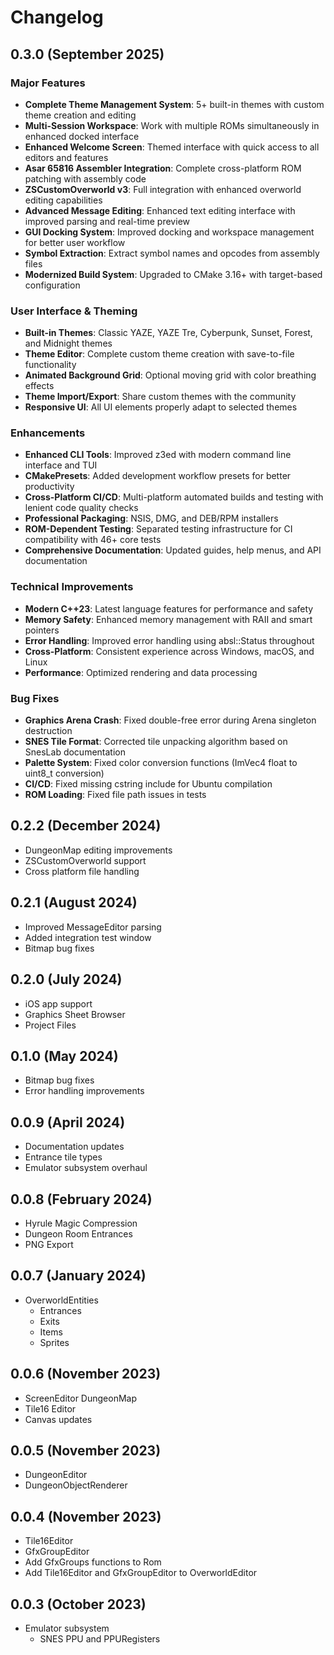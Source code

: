 # Changelog

## 0.3.0 (September 2025)

### Major Features
- **Complete Theme Management System**: 5+ built-in themes with custom theme creation and editing
- **Multi-Session Workspace**: Work with multiple ROMs simultaneously in enhanced docked interface
- **Enhanced Welcome Screen**: Themed interface with quick access to all editors and features
- **Asar 65816 Assembler Integration**: Complete cross-platform ROM patching with assembly code
- **ZSCustomOverworld v3**: Full integration with enhanced overworld editing capabilities
- **Advanced Message Editing**: Enhanced text editing interface with improved parsing and real-time preview
- **GUI Docking System**: Improved docking and workspace management for better user workflow
- **Symbol Extraction**: Extract symbol names and opcodes from assembly files
- **Modernized Build System**: Upgraded to CMake 3.16+ with target-based configuration

### User Interface & Theming
- **Built-in Themes**: Classic YAZE, YAZE Tre, Cyberpunk, Sunset, Forest, and Midnight themes
- **Theme Editor**: Complete custom theme creation with save-to-file functionality
- **Animated Background Grid**: Optional moving grid with color breathing effects
- **Theme Import/Export**: Share custom themes with the community
- **Responsive UI**: All UI elements properly adapt to selected themes

### Enhancements
- **Enhanced CLI Tools**: Improved z3ed with modern command line interface and TUI
- **CMakePresets**: Added development workflow presets for better productivity
- **Cross-Platform CI/CD**: Multi-platform automated builds and testing with lenient code quality checks
- **Professional Packaging**: NSIS, DMG, and DEB/RPM installers
- **ROM-Dependent Testing**: Separated testing infrastructure for CI compatibility with 46+ core tests
- **Comprehensive Documentation**: Updated guides, help menus, and API documentation

### Technical Improvements
- **Modern C++23**: Latest language features for performance and safety
- **Memory Safety**: Enhanced memory management with RAII and smart pointers
- **Error Handling**: Improved error handling using absl::Status throughout
- **Cross-Platform**: Consistent experience across Windows, macOS, and Linux
- **Performance**: Optimized rendering and data processing

### Bug Fixes
- **Graphics Arena Crash**: Fixed double-free error during Arena singleton destruction
- **SNES Tile Format**: Corrected tile unpacking algorithm based on SnesLab documentation
- **Palette System**: Fixed color conversion functions (ImVec4 float to uint8_t conversion)
- **CI/CD**: Fixed missing cstring include for Ubuntu compilation
- **ROM Loading**: Fixed file path issues in tests

## 0.2.2 (December 2024)
- DungeonMap editing improvements
- ZSCustomOverworld support
- Cross platform file handling

## 0.2.1 (August 2024)
- Improved MessageEditor parsing
- Added integration test window
- Bitmap bug fixes

## 0.2.0 (July 2024)
- iOS app support
- Graphics Sheet Browser
- Project Files

## 0.1.0 (May 2024)
- Bitmap bug fixes
- Error handling improvements

## 0.0.9 (April 2024)
- Documentation updates
- Entrance tile types
- Emulator subsystem overhaul

## 0.0.8 (February 2024)
- Hyrule Magic Compression
- Dungeon Room Entrances
- PNG Export

## 0.0.7 (January 2024)
- OverworldEntities
  - Entrances
  - Exits
  - Items
  - Sprites

## 0.0.6 (November 2023)
- ScreenEditor DungeonMap
- Tile16 Editor
- Canvas updates

## 0.0.5 (November 2023)
- DungeonEditor
- DungeonObjectRenderer

## 0.0.4 (November 2023)
- Tile16Editor
- GfxGroupEditor
- Add GfxGroups functions to Rom
- Add Tile16Editor and GfxGroupEditor to OverworldEditor

## 0.0.3 (October 2023)
- Emulator subsystem
  - SNES PPU and PPURegisters
